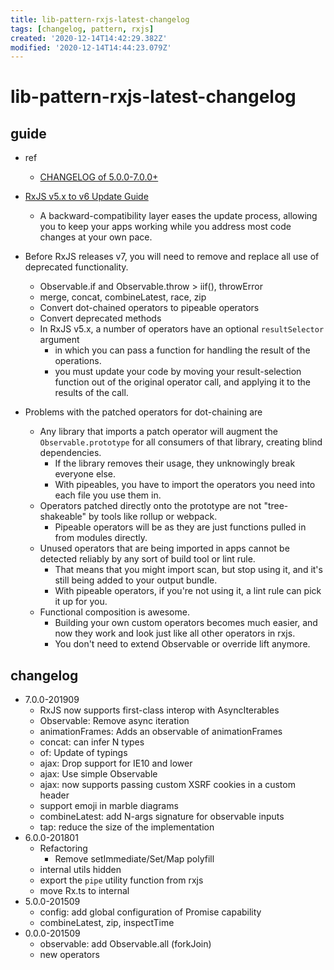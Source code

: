```yaml
---
title: lib-pattern-rxjs-latest-changelog
tags: [changelog, pattern, rxjs]
created: '2020-12-14T14:42:29.382Z'
modified: '2020-12-14T14:44:23.079Z'
---
```


# lib-pattern-rxjs-latest-changelog

## guide

- ref
  - [CHANGELOG of 5.0.0-7.0.0+ ](https://github.com/ReactiveX/rxjs/blob/master/CHANGELOG.md)

- [RxJS v5.x to v6 Update Guide](https://rxjs.dev/guide/v6/migration)
  - A backward-compatibility layer eases the update process, allowing you to keep your apps working while you address most code changes at your own pace.
- Before RxJS releases v7, you will need to remove and replace all use of deprecated functionality.
  - Observable.if and Observable.throw  > iif(), throwError
  - merge, concat, combineLatest, race, zip
  - Convert dot-chained operators to pipeable operators
  - Convert deprecated methods
  - In RxJS v5.x, a number of operators have an optional `resultSelector` argument
    - in which you can pass a function for handling the result of the operations.
    - you must update your code by moving your result-selection function out of the original operator call, and applying it to the results of the call.

- Problems with the patched operators for dot-chaining are
  - Any library that imports a patch operator will augment the `Observable.prototype` for all consumers of that library, creating blind dependencies. 
    - If the library removes their usage, they unknowingly break everyone else. 
    - With pipeables, you have to import the operators you need into each file you use them in.
  - Operators patched directly onto the prototype are not "tree-shakeable" by tools like rollup or webpack. 
    - Pipeable operators will be as they are just functions pulled in from modules directly.
  - Unused operators that are being imported in apps cannot be detected reliably by any sort of build tool or lint rule. 
    - That means that you might import scan, but stop using it, and it's still being added to your output bundle. 
    - With pipeable operators, if you're not using it, a lint rule can pick it up for you.
  - Functional composition is awesome. 
    - Building your own custom operators becomes much easier, and now they work and look just like all other operators in rxjs. 
    - You don't need to extend Observable or override lift anymore.

## changelog

- 7.0.0-201909
  - RxJS now supports first-class interop with AsyncIterables
  - Observable: Remove async iteration
  - animationFrames: Adds an observable of animationFrames
  - concat: can infer N types
  - of: Update of typings
  - ajax: Drop support for IE10 and lower
  - ajax: Use simple Observable
  - ajax: now supports passing custom XSRF cookies in a custom header 
  - support emoji in marble diagrams
  - combineLatest: add N-args signature for observable inputs 
  - tap: reduce the size of the implementation
- 6.0.0-201801
  - Refactoring
    - Remove setImmediate/Set/Map polyfill
  - internal utils hidden
  - export the `pipe` utility function from rxjs
  - move Rx.ts to internal
- 5.0.0-201509
  - config: add global configuration of Promise capability
  - combineLatest, zip, inspectTime
- 0.0.0-201509
  - observable: add Observable.all (forkJoin) 
  - new operators
